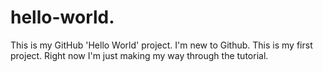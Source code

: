 # hello-world.
This is my GitHub 'Hello World' project.
I'm new to Github. This is my first project. Right now I'm just making my way through the tutorial.
